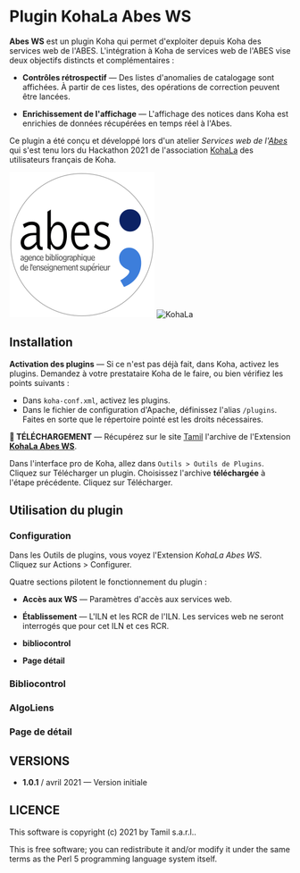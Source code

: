 # Plugin KohaLa Abes WS

**Abes WS** est un plugin Koha qui permet d'exploiter depuis Koha des services
web de l'ABES. L'intégration à Koha de services web de l'ABES vise deux
objectifs distincts et complémentaires :

- **Contrôles rétrospectif** — Des listes d'anomalies de catalogage sont
  affichées. À partir de ces listes, des opérations de correction peuvent être
  lancées.

- **Enrichissement de l'affichage** — L'affichage des notices dans Koha est
  enrichies de données récupérées en temps réel à l'Abes.

Ce plugin a été conçu et développé lors d'un atelier _Services web de
l'[Abes](https://abes.fr)_ qui s'est tenu lors du Hackathon 2021 de
l'association [KohaLa](http://koha-fr.org) des utilisateurs français de Koha.

![Abes](Koha/Plugin/KohaLa/AbesWS/img/logo-abes.svg)
![KohaLa](Koha/Plugin/KohaLa/AbesWS/img/logo-kohala.png)

## Installation

**Activation des plugins** — Si ce n'est pas déjà fait, dans Koha, activez les
plugins. Demandez à votre prestataire Koha de le faire, ou bien vérifiez les
points suivants :

- Dans `koha-conf.xml`, activez les plugins.
- Dans le fichier de configuration d'Apache, définissez l'alias `/plugins`.
  Faites en sorte que le répertoire pointé est les droits nécessaires.

**📁 TÉLÉCHARGEMENT** — Récupérez sur le site [Tamil](https://www.tamil.fr)
l'archive de l'Extension **[KohaLa Abes
WS](https://www.tamil.fr/download/koha-plugin-kohala-abesws-1.0.0.kpz)**.

Dans l'interface pro de Koha, allez dans `Outils > Outils de Plugins`. Cliquez
sur Télécharger un plugin. Choisissez l'archive **téléchargée** à l'étape
précédente. Cliquez sur Télécharger.

## Utilisation du plugin

### Configuration

Dans les Outils de plugins, vous voyez l'Extension *KohaLa Abes WS*. Cliquez sur
Actions > Configurer.

Quatre sections pilotent le fonctionnement du plugin :

- **Accès aux WS** — Paramètres d'accès aux services web.

- **Établissement** — L'ILN et les RCR de l'ILN. Les services web ne seront
  interrogés que pour cet ILN et ces RCR.

- **bibliocontrol**

- **Page détail**

### Bibliocontrol

### AlgoLiens

### Page de détail


## VERSIONS

* **1.0.1** / avril 2021 — Version initiale

## LICENCE

This software is copyright (c) 2021 by Tamil s.a.r.l..

This is free software; you can redistribute it and/or modify it under the same
terms as the Perl 5 programming language system itself.

